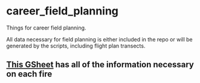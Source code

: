 # career_field_planning

Things for career field planning.

All data necessary for field planning is either included in the repo or will be generated by the scripts, including flight plan transects.

## [This GSheet](https://docs.google.com/spreadsheets/d/1iho3pscp-v-iX09zFPrUdBrjcLmxIiFC6-pt8w9-98M/edit#gid=1617334887) has all of the information necessary on each fire
